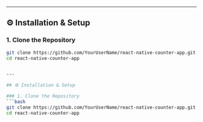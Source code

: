 
---

## ⚙️ Installation & Setup

### 1. Clone the Repository
```bash
git clone https://github.com/YourUserName/react-native-counter-app.git
cd react-native-counter-app


---

## ⚙️ Installation & Setup

### 1. Clone the Repository
```bash
git clone https://github.com/YourUserName/react-native-counter-app.git
cd react-native-counter-app


